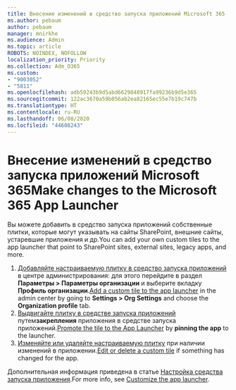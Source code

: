 ```yaml
---
title: Внесение изменений в средство запуска приложений Microsoft 365
ms.author: pebaum
author: pebaum
manager: mnirkhe
ms.audience: Admin
ms.topic: article
ROBOTS: NOINDEX, NOFOLLOW
localization_priority: Priority
ms.collection: Adm_O365
ms.custom:
- "9003052"
- "5811"
ms.openlocfilehash: adb59243b9d5abd6629848917fa99236b9d5e365
ms.sourcegitcommit: 122ac3670a59b056ab2ea82165ec55e7b19c747b
ms.translationtype: HT
ms.contentlocale: ru-RU
ms.lasthandoff: 06/08/2020
ms.locfileid: "44608243"
---
```

# <a name="make-changes-to-the-microsoft-365-app-launcher"></a><span data-ttu-id="7c16f-102">Внесение изменений в средство запуска приложений Microsoft 365</span><span class="sxs-lookup"><span data-stu-id="7c16f-102">Make changes to the Microsoft 365 App Launcher</span></span>

<span data-ttu-id="7c16f-103">Вы можете добавить в средство запуска приложений собственные плитки, которые могут указывать на сайты SharePoint, внешние сайты, устаревшие приложения и др.</span><span class="sxs-lookup"><span data-stu-id="7c16f-103">You can add your own custom tiles to the app launcher that point to SharePoint sites, external sites, legacy apps, and more.</span></span>

1. <span data-ttu-id="7c16f-104">[Добавляйте настраиваемую плитку в средство запуска приложений](https://docs.microsoft.com/microsoft-365/admin/manage/customize-the-app-launcher) в центре администрирования: для этого перейдите в раздел **Параметры > Параметры организации** и выберите вкладку **Профиль организации**.</span><span class="sxs-lookup"><span data-stu-id="7c16f-104">[Add a custom tile to the app launcher](https://docs.microsoft.com/microsoft-365/admin/manage/customize-the-app-launcher) in the admin center by going to  **Settings > Org Settings**  and choose the  **Organization profile** tab.</span></span>
2. <span data-ttu-id="7c16f-105">[Выдвигайте плитку в средстве запуска приложений](https://docs.microsoft.com/microsoft-365/admin/manage/customize-the-app-launcher#promote-the-tile-to-app-launcher) путем**закрепления** приложения в средстве запуска приложений.</span><span class="sxs-lookup"><span data-stu-id="7c16f-105">[Promote the tile to the App Launcher](https://docs.microsoft.com/microsoft-365/admin/manage/customize-the-app-launcher#promote-the-tile-to-app-launcher) by **pinning the app** to the launcher.</span></span>
3. <span data-ttu-id="7c16f-106">[Изменяйте или удаляйте настраиваемую плитку](https://docs.microsoft.com/microsoft-365/admin/manage/customize-the-app-launcher#edit-or-delete-a-custom-tile) при наличии изменений в приложении.</span><span class="sxs-lookup"><span data-stu-id="7c16f-106">[Edit or delete a custom tile](https://docs.microsoft.com/microsoft-365/admin/manage/customize-the-app-launcher#edit-or-delete-a-custom-tile) if something has changed for the app.</span></span>

<span data-ttu-id="7c16f-107">Дополнительная информация приведена в статье [Настройка средства запуска приложения](https://docs.microsoft.com/microsoft-365/admin/manage/customize-the-app-launcher).</span><span class="sxs-lookup"><span data-stu-id="7c16f-107">For more info, see [Customize the app launcher](https://docs.microsoft.com/microsoft-365/admin/manage/customize-the-app-launcher).</span></span>

